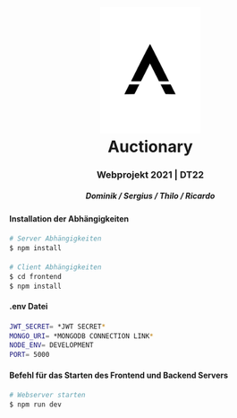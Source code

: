 <h1 align="center">
  <br>
  <img src="./frontend/src/assets/logoSmall.svg" width="180"  alt="Auctionary"/>
  <br>
  Auctionary
  <br>
</h1>

<h3 align="center">Webprojekt 2021 | DT22 </h3>
<h4 align="center"></h4>
<h5 align="center">Dominik / Sergius / Thilo / Ricardo</h5>

#### Installation der Abhängigkeiten

```bash
# Server Abhängigkeiten
$ npm install

# Client Abhängigkeiten
$ cd frontend
$ npm install
```

#### .env Datei

```bash
JWT_SECRET= *JWT SECRET*
MONGO_URI= *MONGODB CONNECTION LINK*
NODE_ENV= DEVELOPMENT
PORT= 5000
```

#### Befehl für das Starten des Frontend und Backend Servers

```bash
# Webserver starten
$ npm run dev
```



